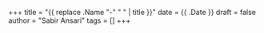 +++
title = "{{ replace .Name "-" " " | title }}"
date = {{ .Date }}
draft = false
author = "Sabir Ansari"
tags = []
+++

